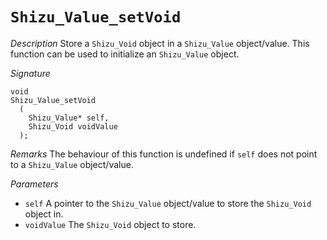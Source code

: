 # `Shizu_Value_setVoid`

*Description*
Store a `Shizu_Void` object in a `Shizu_Value` object/value.
This function can be used to initialize an `Shizu_Value` object.

*Signature*
```
void
Shizu_Value_setVoid
  (
    Shizu_Value* self,
    Shizu_Void voidValue
  );
```

*Remarks*
The behaviour of this function is undefined if `self` does not point to a `Shizu_Value` object/value.

*Parameters*
- `self` A pointer to the `Shizu_Value` object/value to store the `Shizu_Void` object in.
- `voidValue` The `Shizu_Void` object to store.
